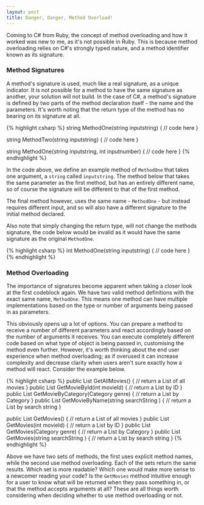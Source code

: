 ```yaml
---
layout: post
title: Danger, Danger, Method Overload!
---
```


Coming to C# from Ruby, the concept of method overloading and how it worked was new to me, as it's not possible in Ruby. This is because method overloading relies on C#'s strongly typed nature, and a method identifier known as its signature.

### Method Signatures

A method's signature is used, much like a real signature, as a unique indicator. It is not possible for a method to have the same signature as another, your solution will not build. In the case of C#, a method's signature is defined by two parts of the method declaration itself - the name and the parameters. It's worth noting that the return type of the method has no bearing on its signature at all.

{% highlight csharp %}
string MethodOne(string inputstring)
  {
    // code here
  }

string MethodTwo(string inputstring)
  {
    // code here
  }

string MethodOne(string inputstring, int inputnumber)
  {
    // code here
  }
{% endhighlight %}

In the code above, we define an example method of `MethodOne` that takes one argument, a `string` called `inputstring`. The method below that takes the same parameter as the first method, but has an entirely different name, so of course the signature will be different to that of the first method.

The final method however, uses the same name - `MethodOne` - but instead requires different input, and so will also have a different signature to the initial method declared.

Also note that simply changing the return type, will not change the methods signature, the code below would be invalid as it would have the same signature as the original `MethodOne`.

{% highlight csharp %}
int MethodOne(string inputstring)
  {
    // code here
  }
{% endhighlight %}

### Method Overloading

The importance of signatures become apparent when taking a closer look at the first codeblock again. We have two valid method definitions with the exact same name, `MethodOne`. This means one method can have multiple implementations based on the type or number of arguments being passed in as parameters.

This obviously opens up a lot of options. You can prepare a method to receive a number of different parameters and react accordingly based on the number of arguments it receives. You can execute completely different code based on what type of object is being passed in, customising the method even further. However, it's worth thinking about the end user experience when method overloading; as if overused it can increase complexity and decrease clarity when users aren't sure exactly how a method will react. Consider the example below.

{% highlight csharp %}
public List<Movie> GetAllMovies() { // return a List of all movies  }
public List<Movie> GetMovieById(int movieId) {  // return a List by ID  }
public List<Movie> GetMovieByCategory(Category genre) { // return a List by Category  }
public List<Movie> GetMovieByName(string searchString ) { // return a List by search string }

public List<Movie> GetMovies() {  // return a List of all movies  }
public List<Movie> GetMovies(int movieId) { // return a List by ID }
public List<Movie> GetMovies(Category genre) {  // return a List by Category  }
public List<Movie> GetMovies(string searchString ) {  // return a List by search string }
{% endhighlight %}


Above we have two sets of methods, the first uses explicit method names, while the second use method overloading. Each of the sets return the same results. Which set is more readable? Which one would make more sense to a newcomer reading your code? Is the `GetMovies` method intuitive enough for a user to know what will be returned when they pass something in, or that the method accepts arguments at all? These are all things worth considering when deciding whether to use method overloading or not.
